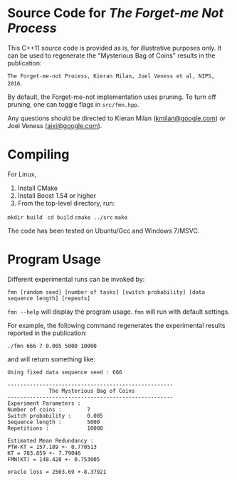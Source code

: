 Source Code for *The Forget-me Not Process* 
============================

This C++11 source code is provided as is, for illustrative purposes only. It can be used to regenerate the "Mysterious Bag of Coins" results in the publication:

``The Forget-me-not Process, Kieran Milan, Joel Veness et al, NIPS, 2016``.	

By default, the Forget-me-not implementation uses pruning. To turn off pruning, one can toggle flags in `src/fmn.hpp`.

Any questions should be directed to Kieran Milan (kmilan@google.com) or Joel Veness (aixi@google.com).


Compiling
======

For Linux,

 1. Install CMake
 2. Install Boost 1.54 or higher
 3. From the top-level directory, run:
 
 `mkdir build`
` cd build`
`cmake ../src`
`make`

The code has been tested on Ubuntu/Gcc and Windows 7/MSVC. 

Program  Usage
==========
 
Different experimental runs can be invoked by:
 
``fmn [random seed] [number of tasks] [switch probability] [data sequence length] [repeats]``

`fmn --help` will display the program usage.
`fmn` will run with default settings.

For example, the following command regenerates the experimental results reported in the publication:

`./fmn 666 7 0.005 5000 10000`

and will return something like:

```
Using fixed data sequence seed : 666

----------------------------------------------------
             The Mysterious Bag of Coins            
----------------------------------------------------
Experiment Parameters : 
Number of coins :        7
Switch probability :     0.005
Sequence length :        5000
Repetitions :            10000

Estimated Mean Redundancy :
PTW-KT = 157.189 +- 0.770513
KT = 783.859 +- 7.79046
FMN(KT) = 148.428 +- 0.753005

oracle loss = 2503.69 +-8.37921
```
